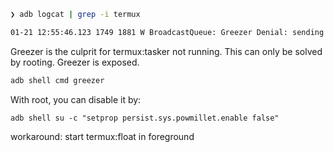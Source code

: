 ```bash
❯ adb logcat | grep -i termux 

01-21 12:55:46.123 1749 1881 W BroadcastQueue: Greezer Denial: sending Intent { act=com.twofortyfouram.locale.intent.action.FIRE_SETTING flg=0x14 cmp=com.termux.tasker/.FireReceiver (has extras) }, action: com.twofortyfouram.locale.intent.action.FIRE_SETTING from net.dinglisch.android.taskerm (uid=10274) due to receiver ProcessRecord{d049953 1172:com.termux.tasker:background/u0a311} (uid 10311) need cached broadcast
```

Greezer is the culprit for termux:tasker not running. This can only be solved by rooting. Greezer is exposed.

```bash
adb shell cmd greezer
```

With root, you can disable it by:

```
adb shell su -c "setprop persist.sys.powmillet.enable false"
```

workaround: start termux:float in foreground